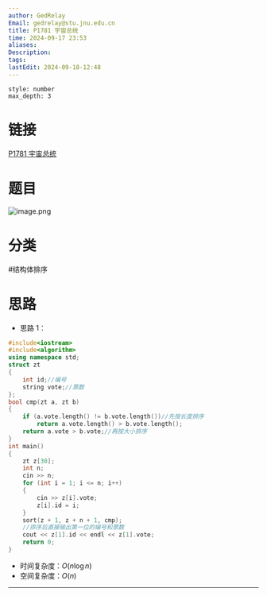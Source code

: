 ```yaml
---
author: GedRelay
Email: gedrelay@stu.jnu.edu.cn
title: P1781 宇宙总统
time: 2024-09-17 23:53
aliases: 
Description: 
tags: 
lastEdit: 2024-09-18-12:48
---
```


```toc
style: number
max_depth: 3
```

# 链接
[P1781 宇宙总统](https://www.luogu.com.cn/problem/P1781) 

# 题目
![image.png](https://ged-pic-bed.oss-cn-guangzhou.aliyuncs.com/img/202409172354152.png)


# 分类
#结构体排序 

# 思路
- 思路 1：


```cpp
#include<iostream>
#include<algorithm>
using namespace std;
struct zt
{
	int id;//编号
	string vote;//票数
};
bool cmp(zt a, zt b)
{
	if (a.vote.length() != b.vote.length())//先按长度排序
		return a.vote.length() > b.vote.length();
	return a.vote > b.vote;//再按大小排序
}
int main()
{
	zt z[30];
	int n;
	cin >> n;
	for (int i = 1; i <= n; i++)
	{
		cin >> z[i].vote;
		z[i].id = i;
	}
	sort(z + 1, z + n + 1, cmp);
	//排序后直接输出第一位的编号和票数
	cout << z[1].id << endl << z[1].vote;
	return 0;
}
```


- 时间复杂度：${O\left( n\log n \right)  }$ 
- 空间复杂度：${O\left( n \right)  }$ 


---

